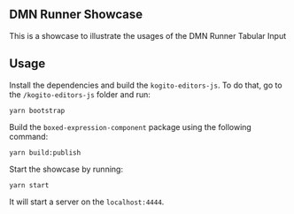 ## DMN Runner Showcase

This is a showcase to illustrate the usages of the DMN Runner Tabular Input

## Usage

Install the dependencies and build the `kogito-editors-js`. To do that, go to the `/kogito-editors-js` folder and run:

```shell
yarn bootstrap
```

Build the `boxed-expression-component` package using the following command:

```shell
yarn build:publish
```

Start the showcase by running:

```shell
yarn start
```

It will start a server on the `localhost:4444`.
